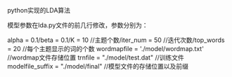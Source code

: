 
python实现的LDA算法

模型参数在lda.py文件的前几行修改，参数分别为：

alpha = 0.1/beta = 0.1/K = 10  //主题个数/iter_num = 50  //迭代次数/top_words = 20  //每个主题显示的词的个数
wordmapfile  = './model/wordmap.txt'  //wordmap文件存储位置
trnfile = "./model/test.dat"          //训练文件
modelfile_suffix = "./model/final"    //模型文件的存储位置以及前缀
